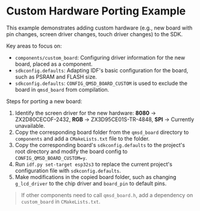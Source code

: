 # Custom Hardware Porting Example

This example demonstrates adding custom hardware (e.g., new board with pin changes, screen driver changes, touch driver changes) to the SDK.

Key areas to focus on:

- `components/custom_board`: Configuring driver information for the new board, placed as a component.
- `sdkconfig.defaults`: Adapting IDF's basic configuration for the board, such as PSRAM and FLASH size.
- `sdkconfig.defaults`: `CONFIG_QMSD_BOARD_CUSTOM` is used to exclude the board in `qmsd_board` from compilation.

Steps for porting a new board:

1. Identify the screen driver for the new hardware: **8080** -> ZX2D80CECOF-2432, **RGB** -> ZX3D95CE01S-TR-4848, **SPI** -> Currently unavailable.
2. Copy the corresponding board folder from the `qmsd_board` directory to `components` and add a `CMakeLists.txt` file to the folder.
3. Copy the corresponding board's `sdkconfig.defaults` to the project's root directory and modify the board config to `CONFIG_QMSD_BOARD_CUSTOM=y`.
4. Run `idf.py set-target esp32s3` to replace the current project's configuration file with `sdkconfig.defaults`.
5. Make modifications in the copied board folder, such as changing `g_lcd_driver` to the chip driver and `board_pin` to default pins.

> If other components need to call `qmsd_board.h`, add a dependency on `custom_board` in `CMakeLists.txt`.
